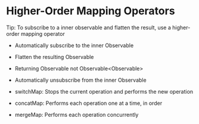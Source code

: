 # Higher-Order Mapping Operators

Tip: To subscribe to a inner observable and flatten the result, use a higher-order mapping operator

- Automatically subscribe to the inner Observable
- Flatten the resulting Observable
- Returning Observable<T> not Observable<Observable<T>>
- Automatically unsubscribe from the inner Observable

- switchMap: Stops the current operation and performs the new operation
- concatMap: Performs each operation one at a time, in order
- mergeMap: Performs each operation concurrently
